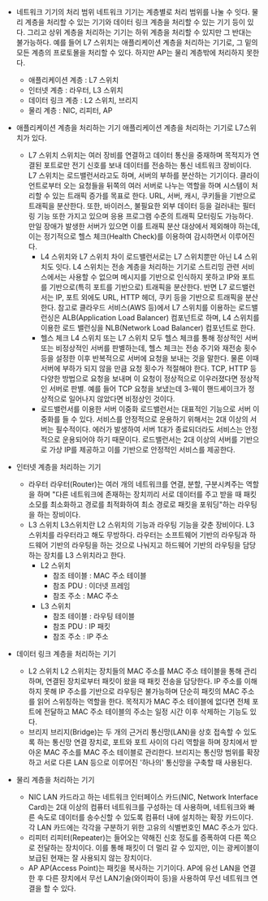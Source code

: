 - 네트워크 기기의 처리 범위
	네트워크 기기는 계층별로 처리 범위를 나눌 수 잇다. 물리 계층을 처리할 수 있는 기기와 데이터 링크 계층을 처리할 수 있는 기기 등이 있다. 그리고 상위 계층을 처리하는 기기는 하위 계층을 처리할 수 있지만 그 반대는 불가능하다. 예를 들어 L7 스위치는 애플리케이션 계층을 처리하는 기기로, 그 밑의 모든 계층의 프로토몰을 처리할 수 있다. 하지만 AP는 물리 계층밖에 처리하지 못한다.
	- 애플리케이션 계층 : L7 스위치
	- 인터넷 계층 : 라우터, L3 스위치
	- 데이터 링크 계층 : L2 스위치, 브리지
	- 물리 계층 : NIC, 리피터, AP

- 애플리케이션 계층을 처리하는 기기
	애플리케이션 계층을 처리하는 기기로 L7스위치가 있다.
	- L7 스위치
		스위치는 여러 장비를 연결하고 데이터 통신을 중재하며 목적지가 연결된 포트로만 전기 신호를 보내 데이터를 전송하는 통신 네트워크 장비이다.
		L7 스위치는 로드밸런서라고도 하며, 서버의 부하를 분산하는 기기이다. 클라이언트로부터 오는 요청들을 뒤쪽의 여러 서버로 나누는 역할을 하며 시스템이 처리할 수 있는 트래픽 증가를 목표로 한다.
		URL, 서버, 캐시, 쿠키들을 기반으로 트래픽을 분산한다. 또한, 바이러스, 불필요한 외부 데이터 등을 걸러내는 필터링 기능 또한 가지고 있으며 응용 프로그램 수준의 트래픽 모터링도 가능하다.
		만일 장애가 발생한 서버가 있으면 이를 트래픽 분산 대상에서 제외해야 하는데, 이는 정기적으로 헬스 체크(Health Check)를 이용하여 감시하면서 이루어진다.
		- L4 스위치와 L7 스위치 차이
			로드밸런서로는 L7 스위치뿐만 아닌 L4 스위치도 잇다. L4 스위치는 전송 계층을 처리하는 기기로 스트리밍 관련 서비스에서는 사용할 수 없으며 메시지를 기반으로 인식하지 못하고 IP와 포트를 기반으로(특히 포트를 기반으로) 트래픽을 분산한다. 반면 L7 로드밸런서는 IP, 포트 외에도 URL, HTTP 헤더, 쿠키 등을 기반으로 트래픽을 분산한다.
			참고로 클라우드 서비스(AWS 등)에서 L7 스위치를 이용하는 로드밸런싱은 ALB(Application Load Balancer) 컴포넌트로 하며, L4 스위치를 이용한 로드 밸런싱을 NLB(Network Load Balancer) 컴포넌트로 한다.
		- 헬스 체크
			L4 스위치 또는 L7 스위치 모두 헬스 체크를 통해 정상적인 서버 또는 비정상적인 서버를 판별하는데, 헬스 체크는 전송 주기와 재전송 횟수 등을 설정한 이후 반복적으로 서버에 요청을 보내는 것을 말한다.
			물론 이때 서버에 부하가 되지 않을 만큼 요청 횟수가 적절해야 한다. TCP, HTTP 등 다양한 방법으로 요청을 보내며 이 요청이 정상적으로 이우러졌다면 정상적인 서버로 판별. 예를 들어 TCP 요청을 보냈는데 3-웨이 핸드셰이크가 정상적으로 일어나지 않았다면 비정상인 것이다.
		- 로드밸런서를 이용한 서버 이중화
			로드밸런서는 대표적인 기능으로 서버 이중화를 들 수 있다. 서비스를 안정적으로 운용하기 위해서는 2대 이상의 서버는 필수적이다. 에러가 발생하여 서버 1대가 종료되더라도 서비스는 안정적으로 운용되어야 하기 때문이다.
			로드밸런서는 2대 이상의 서버를 기반으로 가상 IP를 제공하고 이를 기반으로 안정적인 서비스를 제공한다.

- 인터넷 계층을 처리하는 기기
	- 라우터
		라우터(Router)는 여러 개의 네트워크를 연결, 분할, 구분시켜주는 역할을 하며 "다른 네트워크에 존재하는 장치끼리 서로 데이터를 주고 받을 때 패킷 소모를 최소화하고 경로를 최적화하여 최소 경로로 패킷을 포워딩"하는 라우팅을 하는 장비이다.
	- L3 스위치
		L3스위치란 L2 스위치의 기능과 라우팅 기능을 갖춘 장비이다. L3 스위치를 라우터라고 해도 무방하다. 라우터는 소프트웨어 기반의 라우팅과 하드웨어 기반의 라우팅을 하는 것으로 나눠지고 하드웨어 기반의 라우팅을 담당하는 장치를 L3 스위치라고 한다.
		- L2 스위치
			- 참조 테이블 : MAC 주소 테이블
			- 참조 PDU : 이더넷 프레임
			- 참조 주소 : MAC 주소
		- L3 스위치
			- 참조 테이블 : 라우팅 테이블
			- 참조 PDU : IP 패킷
			- 참조 주소 : IP 주소

- 데이터 링크 계층을 처리하는 기기
	- L2 스위치
		L2 스위치는 장치들의 MAC 주소를 MAC 주소 테이블을 통해 관리하며, 연결된 장치로부터 패킷이 왔을 때 패킷 전송을 담당한다.
		IP 주소를 이해하지 못해 IP 주소를 기반으로 라우팅은 불가능하며 단순히 패킷의 MAC 주소를 읽어 스위칭하는 역할을 한다. 목적지가 MAC 주소 테이블에 없다면 전체 포트에 전달하고 MAC 주소 테이블의 주소는 일정 시간 이후 삭제하는 기능도 있다.
	- 브리지
		브리지(Bridge)는 두 개의 근거리 통신망(LAN)을 상호 접속할 수 있도록 하는 통신망 연결 장치로, 포트와 포트 사이의 다리 역할을 하며 장치에서 받아온 MAC 주소를 MAC 주소 테이블로 관리한다.
		브리지는 통신망 범위를 확장하고 서로 다른 LAN 등으로 이루어진 '하나의' 통신망을 구축할 때 사용된다.

- 물리 계층을 처리하는 기기
	- NIC
		LAN 카드라고 하는 네트워크 인터페이스 카드(NIC, Network Interface Card)는 2대 이상의 컴퓨터 네트워크를 구성하는 데 사용하며, 네트워크와 빠른 속도로 데이터를 송수신할 수 있도록 컴퓨터 내에 설치하는 확장 카드이다.
		각 LAN 카드에는 각각을 구분하기 위한 고유의 식별번호인 MAC 주소가 있다.
	- 리피터
		리피터(Repeater)는 들어오는 약해진 신호 정도를 증폭하여 다른 쪽으로 전달하는 장치이다.
		이를 통해 패킷이 더 멀리 갈 수 있지만, 이는 광케이블이 보급된 현재는 잘 사용되지 않는 장치이다.
	- AP
		AP(Access Point)는 패킷을 복사하는 기기이다.
		AP에 유선 LAN을 연결한 후 다른 장치에서 무선 LAN기술(와이파이 등)을 사용하여 무선 네트워크 연결을 할 수 있다.
